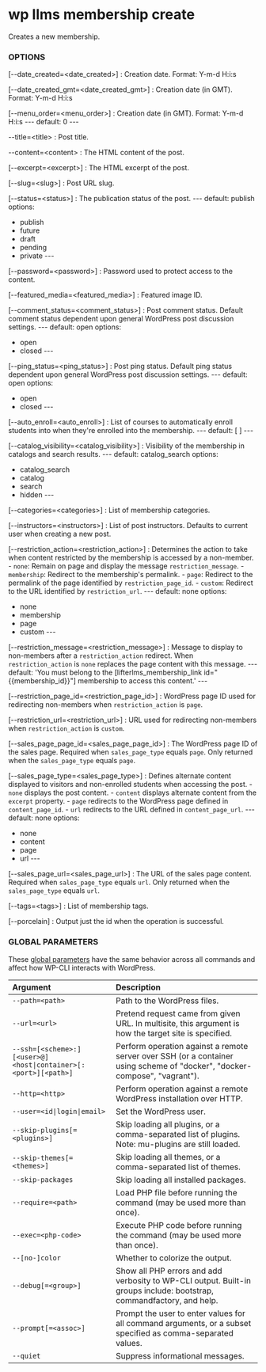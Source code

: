 # wp llms membership create

Creates a new membership.

### OPTIONS

[\--date_created=&lt;date_created&gt;]
: Creation date. Format: Y-m-d H:i:s

[\--date_created_gmt=&lt;date_created_gmt&gt;]
: Creation date (in GMT). Format: Y-m-d H:i:s

[\--menu_order=&lt;menu_order&gt;]
: Creation date (in GMT). Format: Y-m-d H:i:s
\---
default: 0
\---

\--title=&lt;title&gt;
: Post title.

\--content=&lt;content&gt;
: The HTML content of the post.

[\--excerpt=&lt;excerpt&gt;]
: The HTML excerpt of the post.

[\--slug=&lt;slug&gt;]
: Post URL slug.

[\--status=&lt;status&gt;]
: The publication status of the post.
\---
default: publish
options:
  - publish
  - future
  - draft
  - pending
  - private
\---

[\--password=&lt;password&gt;]
: Password used to protect access to the content.

[\--featured_media=&lt;featured_media&gt;]
: Featured image ID.

[\--comment_status=&lt;comment_status&gt;]
: Post comment status. Default comment status dependent upon general WordPress post discussion settings.
\---
default: open
options:
  - open
  - closed
\---

[\--ping_status=&lt;ping_status&gt;]
: Post ping status. Default ping status dependent upon general WordPress post discussion settings.
\---
default: open
options:
  - open
  - closed
\---

[\--auto_enroll=&lt;auto_enroll&gt;]
: List of courses to automatically enroll students into when they're enrolled into the membership.
\---
default: [ ]
\---

[\--catalog_visibility=&lt;catalog_visibility&gt;]
: Visibility of the membership in catalogs and search results.
\---
default: catalog_search
options:
  - catalog_search
  - catalog
  - search
  - hidden
\---

[\--categories=&lt;categories&gt;]
: List of membership categories.

[\--instructors=&lt;instructors&gt;]
: List of post instructors. Defaults to current user when creating a new post.

[\--restriction_action=&lt;restriction_action&gt;]
: Determines the action to take when content restricted by the membership is accessed by a non-member. - `none`: Remain on page and display the message `restriction_message`. - `membership`: Redirect to the membership's permalink. - `page`: Redirect to the permalink of the page identified by `restriction_page_id`. - `custom`: Redirect to the URL identified by `restriction_url`.
\---
default: none
options:
  - none
  - membership
  - page
  - custom
\---

[\--restriction_message=&lt;restriction_message&gt;]
: Message to display to non-members after a `restriction_action` redirect. When `restriction_action` is `none` replaces the page content with this message.
\---
default: 'You must belong to the [lifterlms_membership_link id="{{membership_id}}"] membership to access this content.'
\---

[\--restriction_page_id=&lt;restriction_page_id&gt;]
: WordPress page ID used for redirecting non-members when `restriction_action` is `page`.

[\--restriction_url=&lt;restriction_url&gt;]
: URL used for redirecting non-members when `restriction_action` is `custom`.

[\--sales_page_page_id=&lt;sales_page_page_id&gt;]
: The WordPress page ID of the sales page. Required when `sales_page_type` equals `page`. Only returned when the `sales_page_type` equals `page`.

[\--sales_page_type=&lt;sales_page_type&gt;]
: Defines alternate content displayed to visitors and non-enrolled students when accessing the post. - `none` displays the post content. - `content` displays alternate content from the `excerpt` property. - `page` redirects to the WordPress page defined in `content_page_id`. - `url` redirects to the URL defined in `content_page_url`.
\---
default: none
options:
  - none
  - content
  - page
  - url
\---

[\--sales_page_url=&lt;sales_page_url&gt;]
: The URL of the sales page content. Required when `sales_page_type` equals `url`. Only returned when the `sales_page_type` equals `url`.

[\--tags=&lt;tags&gt;]
: List of membership tags.

[\--porcelain]
: Output just the id when the operation is successful.

### GLOBAL PARAMETERS

These [global parameters](https://make.wordpress.org/cli/handbook/config/) have the same behavior across all commands and affect how WP-CLI interacts with WordPress.

| **Argument**    | **Description**              |
|:----------------|:-----------------------------|
| `--path=<path>` | Path to the WordPress files. |
| `--url=<url>` | Pretend request came from given URL. In multisite, this argument is how the target site is specified. |
| `--ssh=[<scheme>:][<user>@]<host\|container>[:<port>][<path>]` | Perform operation against a remote server over SSH (or a container using scheme of "docker", "docker-compose", "vagrant"). |
| `--http=<http>` | Perform operation against a remote WordPress installation over HTTP. |
| `--user=<id\|login\|email>` | Set the WordPress user. |
| `--skip-plugins[=<plugins>]` | Skip loading all plugins, or a comma-separated list of plugins. Note: mu-plugins are still loaded. |
| `--skip-themes[=<themes>]` | Skip loading all themes, or a comma-separated list of themes. |
| `--skip-packages` | Skip loading all installed packages. |
| `--require=<path>` | Load PHP file before running the command (may be used more than once). |
| `--exec=<php-code>` | Execute PHP code before running the command (may be used more than once). |
| `--[no-]color` | Whether to colorize the output. |
| `--debug[=<group>]` | Show all PHP errors and add verbosity to WP-CLI output. Built-in groups include: bootstrap, commandfactory, and help. |
| `--prompt[=<assoc>]` | Prompt the user to enter values for all command arguments, or a subset specified as comma-separated values. |
| `--quiet` | Suppress informational messages. |
